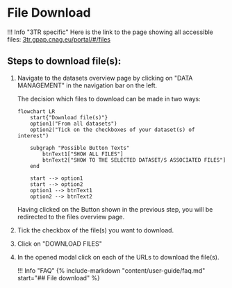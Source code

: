 # File Download

!!! Info "3TR specific"
    Here is the link to the page showing all accessible files:
    [3tr.gpap.cnag.eu/portal/#/files](https://3tr.gpap.cnag.eu/portal/#/files)


## Steps to download file(s):

1. Navigate to the datasets overview page by clicking on "DATA MANAGEMENT" in the navigation bar on the left.

    The decision which files to download can be made in two ways:

    ```mermaid
    flowchart LR
        start{"Download file(s)"}
        option1("From all datasets")
        option2("Tick on the checkboxes of your dataset(s) of interest")
        
        subgraph "Possible Button Texts"
            btnText1["SHOW ALL FILES"]
            btnText2["SHOW TO THE SELECTED DATASET/S ASSOCIATED FILES"]
        end

        start --> option1
        start --> option2
        option1 --> btnText1
        option2 --> btnText2
    ```

    Having clicked on the Button shown in the previous step, you will be redirected to the files overview page.

2. Tick the checkbox of the file(s) you want to download.

3. Click on "DOWNLOAD FILES"

4. In the opened modal click on each of the URLs to download the file(s).

    !!! Info "FAQ"
        {% include-markdown "content/user-guide/faq.md" start="## File download" %}